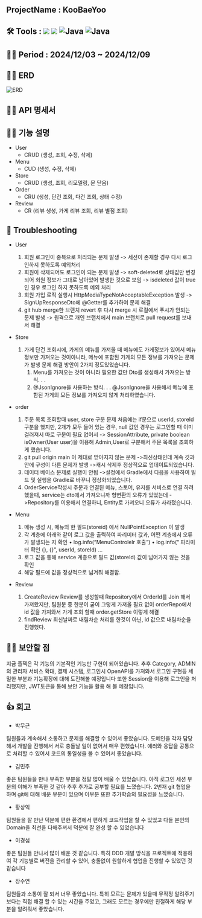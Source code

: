 ## ProjectName : KooBaeYoo
## 🛠️ Tools :  <img src="https://img.shields.io/badge/mysql-4479A1?style=for-the-badge&logo=mysql&logoColor=white"> <img src="https://img.shields.io/badge/spring-6DB33F?style=for-the-badge&logo=github&logoColor=Green"> <img alt="Java" src ="https://img.shields.io/badge/Java-007396.svg?&style=for-the-badge&logo=Java&logoColor=white"/>  <img alt="Java" src ="https://img.shields.io/badge/intellijidea-000000.svg?&style=for-the-badge&logo=intellijidea&logoColor=white"/>
## 👨‍💻 Period : 2024/12/03 ~ 2024/12/09
## 👨‍💻 ERD 
![ERD](https://github.com/user-attachments/assets/3a047717-b273-4dd4-9cda-e240abb32f12)
## 👨‍💻 API 명세서 
## 👨‍💻 기능 설명 
- User
  - CRUD (생성, 조회, 수정, 삭제)
- Menu
  - CUD (생성, 수정, 삭제)
- Store
  - CRUD (생성, 조회, 리모델링, 문 닫음)  
- Order
  - CRU (생성, 단건 조회, 다건 조회, 상태 수정)
- Review
  - CR (리뷰 생성, 가게 리뷰 조회, 리뷰 별점 조회)   
  
## 🥵 Troubleshooting
- User 
  1. 회원 로그인이 중복으로 처리되는 문제 발생
  -> 세션이 존재할 경우 다시 로그인하지 못하도록 예외처리
  2. 회원이 삭제되어도 로그인이 되는 문제 발생
  -> soft-deleted로 상태값만 변경되어 회원 정보가 그대로 남아있어 발생한 것으로 보임
  -> isdeleted 값이 true인 경우 로그인 하지 못하도록 예외 처리
  3. 회원 가입 로직 실행시 HttpMediaTypeNotAcceptableException 발생
   -> SignUpResponseDto에 @Getter를 추가하여 문제 해결
   4. git hub merge한 브랜치 revert 후 다시 merge 시 로컬에서 푸시가 안되는 문제 발생
  -> 원격으로 개인 브랜치에서 main 브랜치로 pull request를 보내서 해결

- Store
  1. 가게 단건 조회시에, 가게의 메뉴를 가져올 때 메뉴에도 가게정보가 있어서 메뉴정보만 가져오는 것이아니라, 메뉴에 포함된 가게의 모든 정보를 가져오는 문제가 발생
    문제 해결 방안이 2가지 정도있었습니다.
      1) Menu를 가져오는 것이 아니라 필요한 값만 Dto를 생성해서 가져오는 방식. . .
      2) @JsonIgnore을 사용하는 방식. . .
    @JsonIgnore을 사용해서 메뉴에 포함된 가게의 모든 정보를 가져오지 않게 처리하였습니다.

- order
  1. 주문 목록 조회할때 user, store 구분 문제
   처음에는 if문으로 userId, storeId 구분을 했지만, 2개가 모두 들어 있는 경우, null 값인 경우는 로그인할 때 이미 걸러져서 따로 구분이 필요 없어서
  -> SessionAttribute, private boolean isOwner(User user)을 이용해
   Admin,User로 구분해서 주문 목록을 조회하게 했습니다.
  3. git pull origin main 이 제대로 받아지지 않는 문제
  ->최신상태인데 계속 깃과 안에 구성이 다른 문제가 발생
  ->캐시 삭제후 정상적으로 업데이트되었습니다.
  4. 데이터 베이스 문제로 실행이 안됨
  ->설정에서 Gradle에서 다음을 사용하여 빌드 및 실행을 Gradle로 바꾸니 정상화되었습니다.
  5. OrderService작성시 주문과 연결된 메뉴, 스토어, 유저를 서비스로 연결 하려했을때, service는 dto에서 가져오니까 형변환의 오류가 있었는데
  ->Repository를 이용해서 연결하니, Entity로 가져오니 오류가 사라졌습니다.

- Menu
  1. 메뉴 생성 시, 메뉴의 한 필드(storeid) 에서 NullPointException 이 발생
  2. 각 계층에 아래와 같이 로그 값을 출력하여 파리미터 값과, 어떤 계층에서 오류가 발생되는 지 확인
    • log.info(“MenuControlelr 호출”)
    • log.info(“ 파라미터 확인 {}, {}”,   userId, storeId) …
  3. 로그 값을 통해 service 계층으로 필드 값(storeId) 값이 넘어가지 않는 것을 확인
  4. 해당 필드에 값을 정상적으로 넘겨줘 해결함.

- Review
  1. CreateReview
Review를 생성할때 Repository에서 OrderId를 Join 해서 가져왔지만, 팀원분 중 한분이 굳이 그렇게 가져올 필요 없이 orderRepo에서 id 값을 가져와서 가게 조회 할때 order.getStore 이렇게 해결
  2. findReview
최신날짜로 내림차순 처리를 한것이 아닌, id 값으로 내림차순을 진행했다.

## 👨‍💻 보안할 점 
지금 플젝은 각 기능의 기본적인 기능만 구현이 되어있습니다. 
추후 Category, ADMIN의 관리자 서비스 확대, 결제 시스탬, 로그인시 OpenAPI를 가져와서 로그인 구현등 세밀한 부분과 기능확장에 대해 도전해볼 예정입니다
또한 Session을 이용해 로그인을 처리했지만, JWT토큰을 통해 보안 기능을 활용 해 볼 예정입니다. 

## 👍 회고

- 박무근

팀원들과 계속해서 소통하고 문제를 해결할 수 있어서 좋았습니다.
도메인을 각자 담당해서 개발을 진행해서 서로 충돌날 일이 없어서 매우 편했습니다.
에러와 응답을 공통으로 처리할 수 있어서 코드의 통일성을 볼 수 있어서 좋았습니다.

- 김민주

좋은 팀원들을 만나 부족한 부분을 정말 많이 배울 수 있었습니다.
아직 로그인 세션 부분의 이해가 부족한 것 같아 추후 추가로 공부할 필요를 느꼈습니다.
2번재 git 협업을 하며 git에 대해 배운 부분이 있으며 이부분 또한 추가학습의 필요성을 느꼈습니다.

- 황상익

팀원들을 잘 만난 덕분에 편한 환경에서 편하게 코드작업을 할 수 있었고 다들 본인의 Domain을 최선을 다해주셔서 덕분에 잘 완성 할 수 있었습니다

- 이경섭

좋은 팀원들 만나서 많이 배운 것 같습니다. 특히 DDD 개발 방식을 프로젝트에 적용하여  각 기능별로 버전을 관리할 수 있어, 충돌없이 원할하게 협업을 진행할 수 있었던 것 같습니다

- 장수연

팀원들과 소통이 잘 되서 너무 좋았습니다.
특히 모르는 문제가 있을때 무작정 알려주기보다는 직접 해결 할 수 있는 시간을 주었고, 그래도 모르는 경우에만 친절하게 해당 부분을 알려줘서 좋았습니다.
